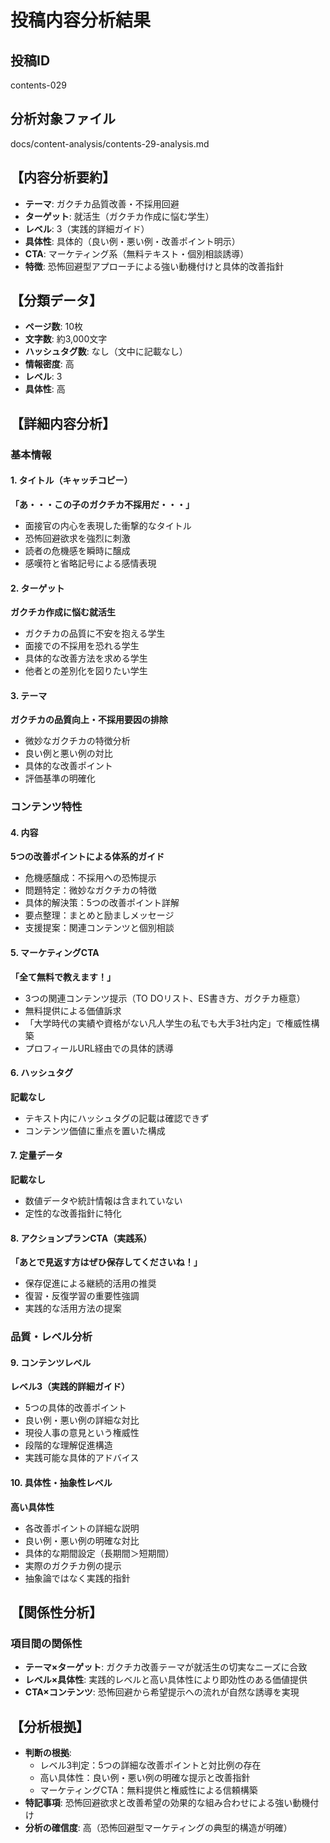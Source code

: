 # 投稿内容分析結果

## 投稿ID
contents-029

## 分析対象ファイル
docs/content-analysis/contents-29-analysis.md

## 【内容分析要約】
- **テーマ**: ガクチカ品質改善・不採用回避
- **ターゲット**: 就活生（ガクチカ作成に悩む学生）
- **レベル**: 3（実践的詳細ガイド）
- **具体性**: 具体的（良い例・悪い例・改善ポイント明示）
- **CTA**: マーケティング系（無料テキスト・個別相談誘導）
- **特徴**: 恐怖回避型アプローチによる強い動機付けと具体的改善指針

## 【分類データ】
- **ページ数**: 10枚
- **文字数**: 約3,000文字
- **ハッシュタグ数**: なし（文中に記載なし）
- **情報密度**: 高
- **レベル**: 3
- **具体性**: 高

## 【詳細内容分析】

### 基本情報
#### 1. タイトル（キャッチコピー）
**「あ・・・この子のガクチカ不採用だ・・・」**
- 面接官の内心を表現した衝撃的なタイトル
- 恐怖回避欲求を強烈に刺激
- 読者の危機感を瞬時に醸成
- 感嘆符と省略記号による感情表現

#### 2. ターゲット
**ガクチカ作成に悩む就活生**
- ガクチカの品質に不安を抱える学生
- 面接での不採用を恐れる学生
- 具体的な改善方法を求める学生
- 他者との差別化を図りたい学生

#### 3. テーマ
**ガクチカの品質向上・不採用要因の排除**
- 微妙なガクチカの特徴分析
- 良い例と悪い例の対比
- 具体的な改善ポイント
- 評価基準の明確化

### コンテンツ特性
#### 4. 内容
**5つの改善ポイントによる体系的ガイド**
- 危機感醸成：不採用への恐怖提示
- 問題特定：微妙なガクチカの特徴
- 具体的解決策：5つの改善ポイント詳解
- 要点整理：まとめと励ましメッセージ
- 支援提案：関連コンテンツと個別相談

#### 5. マーケティングCTA
**「全て無料で教えます！」**
- 3つの関連コンテンツ提示（TO DOリスト、ES書き方、ガクチカ極意）
- 無料提供による価値訴求
- 「大学時代の実績や資格がない凡人学生の私でも大手3社内定」で権威性構築
- プロフィールURL経由での具体的誘導

#### 6. ハッシュタグ
**記載なし**
- テキスト内にハッシュタグの記載は確認できず
- コンテンツ価値に重点を置いた構成

#### 7. 定量データ
**記載なし**
- 数値データや統計情報は含まれていない
- 定性的な改善指針に特化

#### 8. アクションプランCTA（実践系）
**「あとで見返す方はぜひ保存してくださいね！」**
- 保存促進による継続的活用の推奨
- 復習・反復学習の重要性強調
- 実践的な活用方法の提案

### 品質・レベル分析
#### 9. コンテンツレベル
**レベル3（実践的詳細ガイド）**
- 5つの具体的改善ポイント
- 良い例・悪い例の詳細な対比
- 現役人事の意見という権威性
- 段階的な理解促進構造
- 実践可能な具体的アドバイス

#### 10. 具体性・抽象性レベル
**高い具体性**
- 各改善ポイントの詳細な説明
- 良い例・悪い例の明確な対比
- 具体的な期間設定（長期間＞短期間）
- 実際のガクチカ例の提示
- 抽象論ではなく実践的指針

## 【関係性分析】
### 項目間の関係性
- **テーマ×ターゲット**: ガクチカ改善テーマが就活生の切実なニーズに合致
- **レベル×具体性**: 実践的レベルと高い具体性により即効性のある価値提供
- **CTA×コンテンツ**: 恐怖回避から希望提示への流れが自然な誘導を実現

## 【分析根拠】
- **判断の根拠**: 
  - レベル3判定：5つの詳細な改善ポイントと対比例の存在
  - 高い具体性：良い例・悪い例の明確な提示と改善指針
  - マーケティングCTA：無料提供と権威性による信頼構築
- **特記事項**: 恐怖回避欲求と改善希望の効果的な組み合わせによる強い動機付け
- **分析の確信度**: 高（恐怖回避型マーケティングの典型的構造が明確）